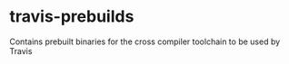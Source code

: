 travis-prebuilds
================

Contains prebuilt binaries for the cross compiler toolchain to be used by Travis
